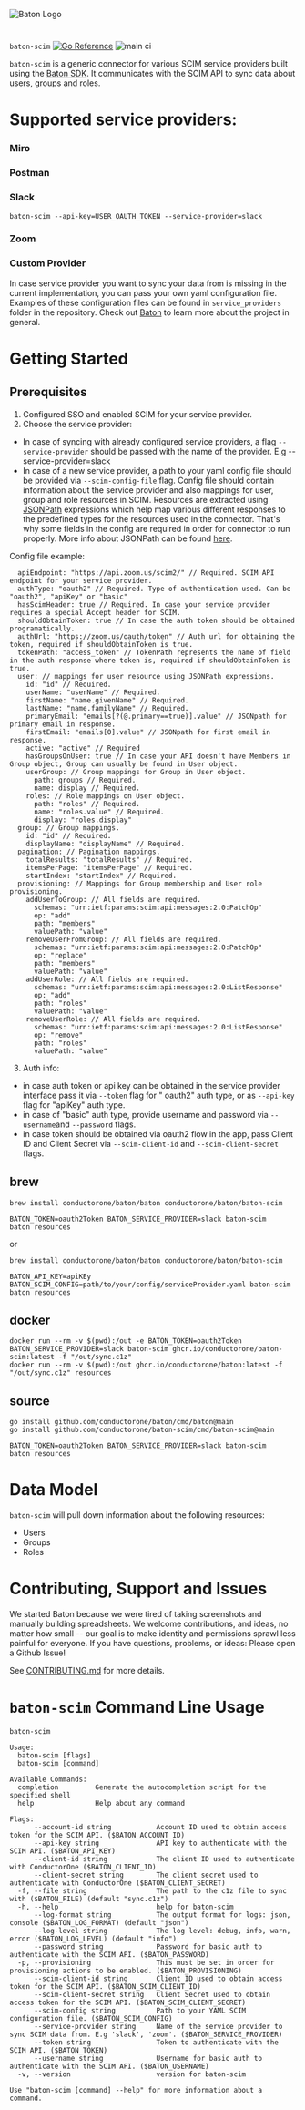 ![Baton Logo](./baton-logo.png)

#

`baton-scim` [![Go Reference](https://pkg.go.dev/badge/github.com/conductorone/baton-scim.svg)](https://pkg.go.dev/github.com/conductorone/baton-scim) ![main ci](https://github.com/conductorone/baton-scim/actions/workflows/main.yaml/badge.svg)

`baton-scim` is a generic connector for various SCIM service providers built using
the [Baton SDK](https://github.com/conductorone/baton-sdk). It communicates with the SCIM API to sync data about users,
groups and roles.

# Supported service providers:

### Miro

### Postman

### Slack

```
baton-scim --api-key=USER_OAUTH_TOKEN --service-provider=slack
```

### Zoom

### Custom Provider

In case service provider you want to sync your data from is missing in the current implementation, you can pass your own
yaml configuration file. Examples of these configuration files can be found in `service_providers` folder in the
repository.
Check out [Baton](https://github.com/conductorone/baton) to learn more about the project in general.

# Getting Started

## Prerequisites

1. Configured SSO and enabled SCIM for your service provider.
2. Choose the service provider:

- In case of syncing with already configured service providers, a flag `--service-provider` should be passed with the
  name of the provider. E.g --service-provider=slack
- In case of a new service provider, a path to your yaml config file should be provided via `--scim-config-file` flag.
  Config file should contain information about the service provider and also mappings for user, group and role resources
  in SCIM. Resources are extracted using [JSONPath](https://goessner.net/articles/JsonPath) expressions which help map
  various different responses to the predefined types for the resources used in the connector. That's why some fields in
  the config are required in order for connector to run properly. More info about JSONPath can be
  found [here](https://pkg.go.dev/github.com/PaesslerAG/jsonpath).

Config file example:

```
  apiEndpoint: "https://api.zoom.us/scim2/" // Required. SCIM API endpoint for your service provider.
  authType: "oauth2" // Required. Type of authentication used. Can be "oauth2", "apiKey" or "basic"
  hasScimHeader: true // Required. In case your service provider requires a special Accept header for SCIM.
  shouldObtainToken: true // In case the auth token should be obtained programatically.
  authUrl: "https://zoom.us/oauth/token" // Auth url for obtaining the token, required if shouldObtainToken is true.
  tokenPath: "access_token" // TokenPath represents the name of field in the auth response where token is, required if shouldObtainToken is true.
  user: // mappings for user resource using JSONPath expressions.
    id: "id" // Required.
    userName: "userName" // Required.
    firstName: "name.givenName" // Required.
    lastName: "name.familyName" // Required.
    primaryEmail: "emails[?(@.primary==true)].value" // JSONpath for primary email in response.
    firstEmail: "emails[0].value" // JSONpath for first email in response.
    active: "active" // Required
    hasGroupsOnUser: true // In case your API doesn't have Members in Group object, Group can usually be found in User object.
    userGroup: // Group mappings for Group in User object.
      path: groups // Required.
      name: display // Required.
    roles: // Role mappings on User object.
      path: "roles" // Required.
      name: "roles.value" // Required.
      display: "roles.display"
  group: // Group mappings.
    id: "id" // Required.
    displayName: "displayName" // Required.
  pagination: // Pagination mappings.
    totalResults: "totalResults" // Required.
    itemsPerPage: "itemsPerPage" // Required.
    startIndex: "startIndex" // Required.
  provisioning: // Mappings for Group membership and User role provisioning.
    addUserToGroup: // All fields are required.
      schemas: "urn:ietf:params:scim:api:messages:2.0:PatchOp"
      op: "add"
      path: "members"
      valuePath: "value"
    removeUserFromGroup: // All fields are required.
      schemas: "urn:ietf:params:scim:api:messages:2.0:PatchOp"
      op: "replace"
      path: "members"
      valuePath: "value"
    addUserRole: // All fields are required.
      schemas: "urn:ietf:params:scim:api:messages:2.0:ListResponse"
      op: "add"
      path: "roles"
      valuePath: "value"
    removeUserRole: // All fields are required.
      schemas: "urn:ietf:params:scim:api:messages:2.0:ListResponse"
      op: "remove"
      path: "roles"
      valuePath: "value"
```

3. Auth info:

- in case auth token or api key can be obtained in the service provider interface pass it via `--token` flag for "
  oauth2" auth type, or as `--api-key` flag for "apiKey" auth type.
- in case of "basic" auth type, provide username and password via `--username`and `--password` flags.
- in case token should be obtained via oauth2 flow in the app, pass Client ID and Client Secret via `--scim-client-id`
  and `--scim-client-secret` flags.

## brew

```
brew install conductorone/baton/baton conductorone/baton/baton-scim

BATON_TOKEN=oauth2Token BATON_SERVICE_PROVIDER=slack baton-scim
baton resources
```

or

```
brew install conductorone/baton/baton conductorone/baton/baton-scim

BATON_API_KEY=apiKEy BATON_SCIM_CONFIG=path/to/your/config/serviceProvider.yaml baton-scim
baton resources
```

## docker

```
docker run --rm -v $(pwd):/out -e BATON_TOKEN=oauth2Token BATON_SERVICE_PROVIDER=slack baton-scim ghcr.io/conductorone/baton-scim:latest -f "/out/sync.c1z"
docker run --rm -v $(pwd):/out ghcr.io/conductorone/baton:latest -f "/out/sync.c1z" resources
```

## source

```
go install github.com/conductorone/baton/cmd/baton@main
go install github.com/conductorone/baton-scim/cmd/baton-scim@main

BATON_TOKEN=oauth2Token BATON_SERVICE_PROVIDER=slack baton-scim
baton resources
```

# Data Model

`baton-scim` will pull down information about the following resources:

- Users
- Groups
- Roles

# Contributing, Support and Issues

We started Baton because we were tired of taking screenshots and manually building spreadsheets. We welcome
contributions, and ideas, no matter how small -- our goal is to make identity and permissions sprawl less painful for
everyone. If you have questions, problems, or ideas: Please open a Github Issue!

See [CONTRIBUTING.md](https://github.com/ConductorOne/baton/blob/main/CONTRIBUTING.md) for more details.

# `baton-scim` Command Line Usage

```
baton-scim

Usage:
  baton-scim [flags]
  baton-scim [command]

Available Commands:
  completion         Generate the autocompletion script for the specified shell
  help               Help about any command

Flags:
      --account-id string           Account ID used to obtain access token for the SCIM API. ($BATON_ACCOUNT_ID)
      --api-key string              API key to authenticate with the SCIM API. ($BATON_API_KEY)
      --client-id string            The client ID used to authenticate with ConductorOne ($BATON_CLIENT_ID)
      --client-secret string        The client secret used to authenticate with ConductorOne ($BATON_CLIENT_SECRET)
  -f, --file string                 The path to the c1z file to sync with ($BATON_FILE) (default "sync.c1z")
  -h, --help                        help for baton-scim
      --log-format string           The output format for logs: json, console ($BATON_LOG_FORMAT) (default "json")
      --log-level string            The log level: debug, info, warn, error ($BATON_LOG_LEVEL) (default "info")
      --password string             Password for basic auth to authenticate with the SCIM API. ($BATON_PASSWORD)
  -p, --provisioning                This must be set in order for provisioning actions to be enabled. ($BATON_PROVISIONING)
      --scim-client-id string       Client ID used to obtain access token for the SCIM API. ($BATON_SCIM_CLIENT_ID)
      --scim-client-secret string   Client Secret used to obtain access token for the SCIM API. ($BATON_SCIM_CLIENT_SECRET)
      --scim-config string          Path to your YAML SCIM configuration file. ($BATON_SCIM_CONFIG)
      --service-provider string     Name of the service provider to sync SCIM data from. E.g 'slack', 'zoom'. ($BATON_SERVICE_PROVIDER)
      --token string                Token to authenticate with the SCIM API. ($BATON_TOKEN)
      --username string             Username for basic auth to authenticate with the SCIM API. ($BATON_USERNAME)
  -v, --version                     version for baton-scim

Use "baton-scim [command] --help" for more information about a command.
```
